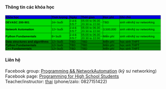 #### Thông tin các khóa học
![courses](courses2.png)               
          

#### Liên hệ
Facebook group: [Programming && NetworkAutomation](https://www.facebook.com/groups/programmingna2001/) (kỹ sư networking)        
Facebook page: [Programming for High School Students](https://www.facebook.com/programminghss/)            
Teacher/instructor: [thai](https://www.facebook.com/thaiquocvo2001) (phone/zalo: 0827151422)                                       

